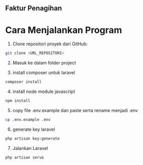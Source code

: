 ## Faktur Penagihan

# Cara Menjalankan Program

1. Clone repositori proyek dari GitHub:

```bash
git clone <URL_REPOSITORI>
```

2. Masuk ke dalam folder project

3. install composer untuk laravel

```bash
composer install
```

4. install node module javascript

```bash
npm install
```

5. copy file .env.example dan paste serta rename menjadi .env

```bash
cp .env.example .env
```

6. generate key laravel

```bash
php artisan key:generate
```

7. Jalankan Laravel

```bash
php artisan serve
```
